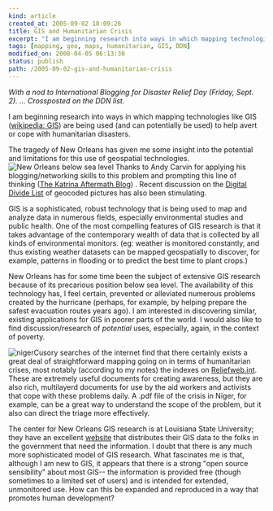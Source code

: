 ```yaml
---
kind: article
created_at: 2005-09-02 18:09:26
title: GIS and Humanitarian Crisis
excerpt: "I am beginning research into ways in which mapping technologies like GIS are being used (and can potentially be used) to help avert or cope with humanitarian disasters."
tags: [mapping, geo, maps, humanitarian, GIS, DDN]
modified_on: 2008-04-05 06:13:30
status: publish 
path: /2005-09-02-gis-and-humanitarian-crisis
---
```


<em>With a nod to International Blogging for Disaster Relief Day (Friday, Sept. 2).  ... Crossposted on the DDN list.</em>

I am beginning research into ways in which mapping technologies like GIS (<a href="http://en.wikipedia.org/wiki/Gis">wikipedia: GIS</a>) are being used (and can potentially be used) to help avert or cope with humanitarian disasters.

The tragedy of New Orleans has given me some insight into the potential and limitations for this use of geospatial technologies. <img alt="New Orleans below sea level" src="/static/images/NO-below-Sea-level.jpg" />
Thanks to Andy Carvin for applying his blogging/networking skills to this problem and prompting this line of thinking (<a href="http://katrina05.blogspot.com/">The Katrina Aftermath Blog</a>) . Recent discussion on the <a href="http://www.digitaldivide.net/community/digitaldivide">Digital Divide List</a> of geocoded pictures has also been stimulating.

GIS is a sophisticated, robust technology that is being used to map and analyze data in numerous fields, especially environmental studies and public health. One of the most compelling features of GIS research is that it takes advantage of the contemporary wealth of data that is collected by all kinds of environmental monitors. (eg: weather is monitored constantly, and thus existing weather datasets can be mapped geospatially to discover, for example, patterns in flooding or to predict the best time to plant crops.)

New Orleans has for some time been the subject of extensive GIS research because of its precarious position below sea level. The availability of this technology has, I feel certain, prevented or alleviated numerous problems created by the hurricane (perhaps, for example, by helping prepare the safest evacuation routes years ago). I am interested in discovering similar, existing applications for GIS in poorer parts of the world. I would also like to find discussion/research of <em>potential</em> uses, especially, again, in the context of poverty.

<img alt="niger" src="/static/images/niger-small.jpg">Cusory searches of the internet  find that there certainly exists a great deal of straightforward mapping going on in terms of humanitarian crises, most notably (according to my notes) the indexes on <a href="http://www.Reliefweb.int">Reliefweb.int</a>. These are extremely useful documents for creating awareness, but they are also rich, multilayerd documents for use by the aid workers and activists that cope with these problems daily. A .pdf file of the crisis in Niger, for example, can be a great way to understand the scope of the problem, but it also can direct the triage more effectively. 

The center for New Orleans GIS research is at Louisiana State University; they have an excellent <a href="http://www.publichealth.hurricane.lsu.edu">website</a> that distributes their GIS data to the folks in the government that need the information. I doubt that there is any much more sophisticated model of GIS research. What fascinates me is that, although I am new to GIS, it appears that there is a strong "open source sensibility" about most GIS-- the information is provided free (though sometimes to a limited set of users) and is intended for extended, unmonitored use. How can this be expanded and reproduced in a way that promotes human development?